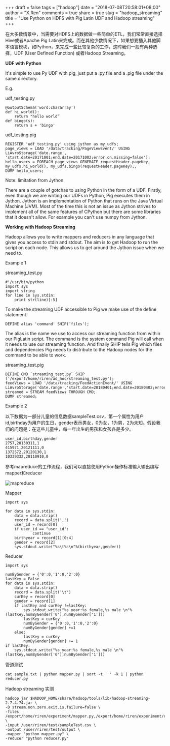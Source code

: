 +++
draft = false
tags = ["hadoop"]
date = "2018-07-08T20:58:01+08:00"
author = "X.Ren"
comments = true
share = true
slug = "hadoop_streaming"
title = "Use Python on HDFS with Pig Latin UDF and Hadoop streaming"
+++

在大多数情景中，当需要对HDFS上的数据做一些简单的ETL，我们常常直接选择Hive或者Apache Pig Latin来完成。而在其他少数情况下，如果想要插入其他脚本语言模块，如Python，来完成一些比较复杂的工作，这时我们一般有两种选择，UDF (User Defined Function) 或者Hadoop Streaming。

**UDF with Python**

It's simple to use Py UDF with pig, just put a .py file and a .pig file under the same directory.   

E.g.

udf_testing.py  

```
@outputSchema('word:chararray')
def hi_world():
    return "hello world”
def bingo(s):
    return s + 'bingo'
```

udf_testing.pig  

```
REGISTER 'udf_testing.py' using jython as my_udfs;
page_views = LOAD '/data/tracking/PageViewEvent/' USING LiAvroStorage('date.range', 'start.date=20171001;end.date=20171002;error.on.missing=false');
hello_users = FOREACH page_views GENERATE requestHeader.pageKey, my_udfs.hi_world(), my_udfs.bingo(requestHeader.pageKey);;
DUMP hello_users;
```  

Note: limitation from Jython

There are a couple of gotchas to using Python in the form of a UDF. Firstly, even though we are writing our UDFs in Python, Pig executes them in Jython. Jython is an implementation of Python that runs on the Java Virtual Machine (JVM). Most of the time this is not an issue as Jython strives to implement all of the same features of CPython but there are some libraries that it doesn't allow. For example you can't use numpy from Jython.

**Working with Hadoop Streaming**

Hadoop allows you to write mappers and reducers in any language that gives you access to stdin and stdout. The aim is to get Hadoop to run the script on each node. This allows us to get around the Jython issue when we need to.

Example 1  

streaming_test.py  

```
#!/usr/bin/python
import sys
import string
for line in sys.stdin:
    print str(line)[:5]
```  

To make the streaming UDF accessible to Pig we make use of the define statement. 

```
DEFINE alias 'command' SHIP('files');
```  

The alias is the name we use to access our streaming function from within our PigLatin script. The command is the system command Pig will call when it needs to use our streaming function. And finally SHIP tells Pig which files and dependencies Pig needs to distribute to the Hadoop nodes for the command to be able to work.

streaming_test.pig  

```
DEFINE CMD `streaming_test.py` SHIP ('/export/home/riren/ad_hoc/streaming_test.py');
feedViews = LOAD '/data/tracking/FeedActionEvent/' USING LiAvroStorage('date.range','start.date=20180401;end.date=20180402;error.on.missing=false');
streamed = STREAM feedViews THROUGH CMD; 
DUMP streamed;  
```

Example 2

以下数据为一部分儿童的信息数据sampleTest.csv，第一个属性为用户id,birthday为用户的生日，gender表示男女，0为女，1为男，2为未知。假设我们的问题是：在这些儿童中，每一年出生的男孩和女孩各是多少。  
  
```
user_id,birthday,gender
2757,20130311,1
415971,20121111,0
1372572,20120130,1
10339332,20110910,0  
```
参考mapreduce的工作流程，我们可以直接使用Python操作标准输入输出编写mapper和reducer  

![mapreduce](http://7xro3y.com1.z0.glb.clouddn.com/mapreduce.jpg)  

Mapper  

```
import sys

for data in sys.stdin:
    data = data.strip()
    record = data.split(',')
    user_id = record[0]
    if user_id == "user_id":
            continue
    birthyear = record[1][0:4]
    gender = record[2]
    sys.stdout.write("%s\t%s\n"%(birthyear,gender))
```  

Reducer  

```
import sys

numByGender = {'0':0,'1':0,'2':0}
lastKey = False
for data in sys.stdin:
    data = data.strip()    
    record = data.split('\t')
    curKey = record[0]
    gender = record[1]
    if lastKey and curKey !=lastKey:
        sys.stdout.write("%s year:%s female,%s male \n"%(lastKey,numByGender['0'],numByGender['1']))
        lastKey = curKey
        numByGender = {'0':0,'1':0,'2':0}
        numByGender[gender] +=1
    else:
        lastKey = curKey
        numByGender[gender] += 1
if lastKey:
    sys.stdout.write("%s year:%s female,%s male \n"%(lastKey,numByGender['0'],numByGender['1']))  
```  

管道测试  

```
cat sample.txt | python mapper.py | sort -t ' ' -k 1 | python reducer.py
```  

Hadoop streaming 实测  

```
hadoop jar $HADOOP_HOME/share/hadoop/tools/lib/hadoop-streaming-2.7.4.74.jar \
-D stream.non.zero.exit.is.failure=false \
-files /export/home/riren/experiment/mapper.py,/export/home/riren/experiment/reducer.py \
-input /user/riren/test/sampleTest.csv \
-output /user/riren/test/output \
-mapper "python mapper.py" \
-reducer "python reducer.py"  
```


